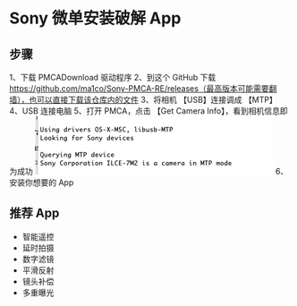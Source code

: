 # Sony 微单安装破解 App
## 步骤
1、下载 PMCADownload 驱动程序
2、到这个 GitHub 下载 https://github.com/ma1co/Sony-PMCA-RE/releases（最高版本可能需要翻墙），也可以直接下载该仓库内的文件
3、将相机 【USB】连接调成 【MTP】
4、USB 连接电脑
5、打开 PMCA，点击 【Get Camera Info】，看到相机信息即为成功
![](./info.jpg)
6、安装你想要的 App

## 推荐 App
* 智能遥控
* 延时拍摄
* 数字滤镜
* 平滑反射
* 镜头补偿
* 多重曝光